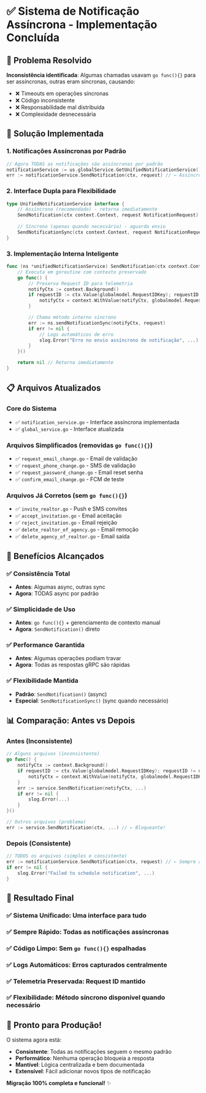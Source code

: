 # ✅ Sistema de Notificação Assíncrona - Implementação Concluída

## 🚀 Problema Resolvido

**Inconsistência identificada**: Algumas chamadas usavam `go func(){}` para ser assíncronas, outras eram síncronas, causando:
- ❌ Timeouts em operações síncronas
- ❌ Código inconsistente 
- ❌ Responsabilidade mal distribuída
- ❌ Complexidade desnecessária

## 🎯 Solução Implementada

### 1. **Notificações Assíncronas por Padrão**
```go
// Agora TODAS as notificações são assíncronas por padrão
notificationService := us.globalService.GetUnifiedNotificationService()
err := notificationService.SendNotification(ctx, request) // ← Assíncrono!
```

### 2. **Interface Dupla para Flexibilidade**
```go
type UnifiedNotificationService interface {
    // Assíncrono (recomendado) - retorna imediatamente
    SendNotification(ctx context.Context, request NotificationRequest) error
    
    // Síncrono (apenas quando necessário) - aguarda envio
    SendNotificationSync(ctx context.Context, request NotificationRequest) error
}
```

### 3. **Implementação Interna Inteligente**
```go
func (ns *unifiedNotificationService) SendNotification(ctx context.Context, request NotificationRequest) error {
    // Executa em goroutine com contexto preservado
    go func() {
        // Preserva Request ID para telemetria
        notifyCtx := context.Background()
        if requestID := ctx.Value(globalmodel.RequestIDKey); requestID != nil {
            notifyCtx = context.WithValue(notifyCtx, globalmodel.RequestIDKey, requestID)
        }

        // Chama método interno síncrono
        err := ns.sendNotificationSync(notifyCtx, request)
        if err != nil {
            // Logs automáticos de erro
            slog.Error("Erro no envio assíncrono de notificação", ...)
        }
    }()

    return nil // Retorna imediatamente
}
```

## 📋 Arquivos Atualizados

### Core do Sistema
- ✅ `notification_service.go` - Interface assíncrona implementada
- ✅ `global_service.go` - Interface atualizada

### Arquivos Simplificados (removidas `go func(){}`)
- ✅ `request_email_change.go` - Email de validação
- ✅ `request_phone_change.go` - SMS de validação  
- ✅ `request_password_change.go` - Email reset senha
- ✅ `confirm_email_change.go` - FCM de teste

### Arquivos Já Corretos (sem `go func(){}`)
- ✅ `invite_realtor.go` - Push e SMS convites
- ✅ `accept_invitation.go` - Email aceitação
- ✅ `reject_invitation.go` - Email rejeição  
- ✅ `delete_realtor_of_agency.go` - Email remoção
- ✅ `delete_agency_of_realtor.go` - Email saída

## 🎯 Benefícios Alcançados

### ✅ **Consistência Total**
- **Antes**: Algumas async, outras sync
- **Agora**: TODAS async por padrão

### ✅ **Simplicidade de Uso**
- **Antes**: `go func(){}` + gerenciamento de contexto manual
- **Agora**: `SendNotification()` direto

### ✅ **Performance Garantida**
- **Antes**: Algumas operações podiam travar
- **Agora**: Todas as respostas gRPC são rápidas

### ✅ **Flexibilidade Mantida**
- **Padrão**: `SendNotification()` (async)
- **Especial**: `SendNotificationSync()` (sync quando necessário)

## 📊 Comparação: Antes vs Depois

### Antes (Inconsistente)
```go
// Alguns arquivos (inconsistente)
go func() {
    notifyCtx := context.Background()
    if requestID := ctx.Value(globalmodel.RequestIDKey); requestID != nil {
        notifyCtx = context.WithValue(notifyCtx, globalmodel.RequestIDKey, requestID)
    }
    err := service.SendNotification(notifyCtx, ...)
    if err != nil {
        slog.Error(...)
    }
}()

// Outros arquivos (problema)
err := service.SendNotification(ctx, ...) // ← Bloqueante!
```

### Depois (Consistente)
```go
// TODOS os arquivos (simples e consistente)
err := notificationService.SendNotification(ctx, request) // ← Sempre async!
if err != nil {
    slog.Error("Failed to schedule notification", ...)
}
```

## 🎉 Resultado Final

### ✅ **Sistema Unificado**: Uma interface para tudo
### ✅ **Sempre Rápido**: Todas as notificações assíncronas
### ✅ **Código Limpo**: Sem `go func(){}` espalhadas
### ✅ **Logs Automáticos**: Erros capturados centralmente
### ✅ **Telemetria Preservada**: Request ID mantido
### ✅ **Flexibilidade**: Método síncrono disponível quando necessário

## 🚀 Pronto para Produção!

O sistema agora está:
- **Consistente**: Todas as notificações seguem o mesmo padrão
- **Performático**: Nenhuma operação bloqueia a resposta
- **Mantível**: Lógica centralizada e bem documentada
- **Extensível**: Fácil adicionar novos tipos de notificação

**Migração 100% completa e funcional!** ✨
